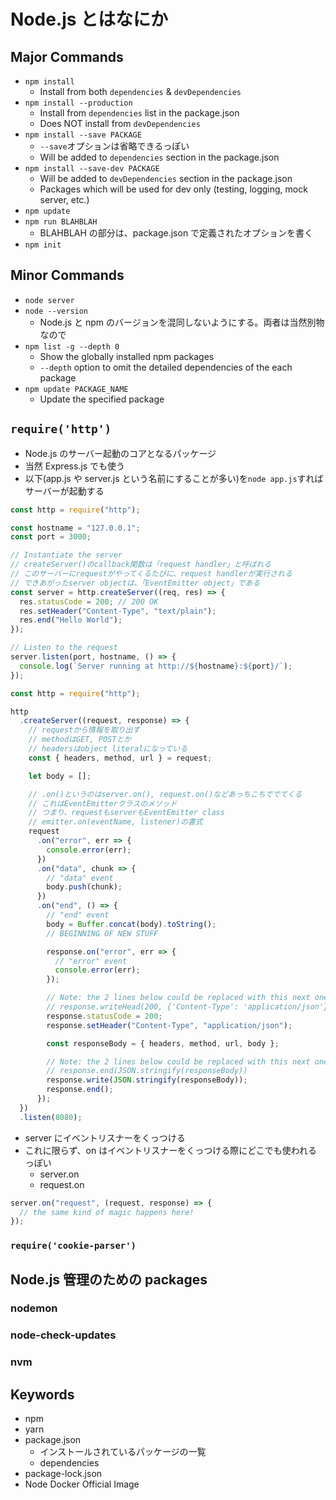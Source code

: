 # Node.js とはなにか

## Major Commands

- `npm install`
  - Install from both `dependencies` & `devDependencies`
- `npm install --production`
  - Install from `dependencies` list in the package.json
  - Does NOT install from `devDependencies`
- `npm install --save PACKAGE`
  - `--save`オプションは省略できるっぽい
  - Will be added to `dependencies` section in the package.json
- `npm install --save-dev PACKAGE`
  - Will be added to `devDependencies` section in the package.json
  - Packages which will be used for dev only (testing, logging, mock server, etc.)
- `npm update`
- `npm run BLAHBLAH`
  - BLAHBLAH の部分は、package.json で定義されたオプションを書く
- `npm init`

## Minor Commands

- `node server`
- `node --version`
  - Node.js と npm のバージョンを混同しないようにする。両者は当然別物なので
- `npm list -g --depth 0`
  - Show the globally installed npm packages
  - `--depth` option to omit the detailed dependencies of the each package
- `npm update PACKAGE_NAME`
  - Update the specified package

## `require('http')`

- Node.js のサーバー起動のコアとなるパッケージ
- 当然 Express.js でも使う
- 以下(app.js や server.js という名前にすることが多い)を`node app.js`すればサーバーが起動する

```js
const http = require("http");

const hostname = "127.0.0.1";
const port = 3000;

// Instantiate the server
// createServer()のcallback関数は「request handler」と呼ばれる
// このサーバーにrequestがやってくるたびに、request handlerが実行される
// できあがったserver objectは、「EventEmitter object」である
const server = http.createServer((req, res) => {
  res.statusCode = 200; // 200 OK
  res.setHeader("Content-Type", "text/plain");
  res.end("Hello World");
});

// Listen to the request
server.listen(port, hostname, () => {
  console.log(`Server running at http://${hostname}:${port}/`);
});
```

```js
const http = require("http");

http
  .createServer((request, response) => {
    // requestから情報を取り出す
    // methodはGET, POSTとか
    // headersはobject literalになっている
    const { headers, method, url } = request;

    let body = [];

    // .on()というのはserver.on(), request.on()などあっちこちででてくる
    // これはEventEmitterクラスのメソッド
    // つまり、requestもserverもEventEmitter class
    // emitter.on(eventName, listener)の書式
    request
      .on("error", err => {
        console.error(err);
      })
      .on("data", chunk => {
        // "data" event
        body.push(chunk);
      })
      .on("end", () => {
        // "end" event
        body = Buffer.concat(body).toString();
        // BEGINNING OF NEW STUFF

        response.on("error", err => {
          // "error" event
          console.error(err);
        });

        // Note: the 2 lines below could be replaced with this next one:
        // response.writeHead(200, {'Content-Type': 'application/json'})
        response.statusCode = 200;
        response.setHeader("Content-Type", "application/json");

        const responseBody = { headers, method, url, body };

        // Note: the 2 lines below could be replaced with this next one:
        // response.end(JSON.stringify(responseBody))
        response.write(JSON.stringify(responseBody));
        response.end();
      });
  })
  .listen(8080);
```

- server にイベントリスナーをくっつける
- これに限らず、on はイベントリスナーをくっつける際にどこでも使われるっぽい
  - server.on
  - request.on

```js
server.on("request", (request, response) => {
  // the same kind of magic happens here!
});
```


### `require('cookie-parser')`

## Node.js 管理のための packages

### nodemon

### node-check-updates

### nvm

## Keywords

- npm
- yarn
- package.json
  - インストールされているパッケージの一覧
  - dependencies
- package-lock.json
- Node Docker Official Image
